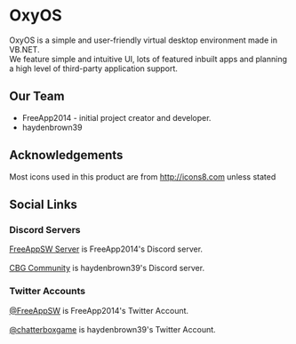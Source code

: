 # OxyOS
OxyOS is a simple and user-friendly virtual desktop environment made in VB.NET.<br>
We feature simple and intuitive UI, lots of featured inbuilt apps and planning a high level of third-party application support.

## Our Team
* FreeApp2014 - initial project creator and developer.
* haydenbrown39

## Acknowledgements
Most icons used in this product are from http://icons8.com unless stated
## Social Links
### Discord Servers
[FreeAppSW Server](https://discord.io/freeappsw) is FreeApp2014's Discord server.<br>
<br>[CBG Community](https://discord.io/ChatterBoxGames) is haydenbrown39's Discord server.
### Twitter Accounts
[@FreeAppSW](https://twitter.com/FreeAppSW) is FreeApp2014's Twitter Account.<br>
<br>[@chatterboxgame](https://twitter.com/chatterboxgame) is haydenbrown39's Twitter Account.
